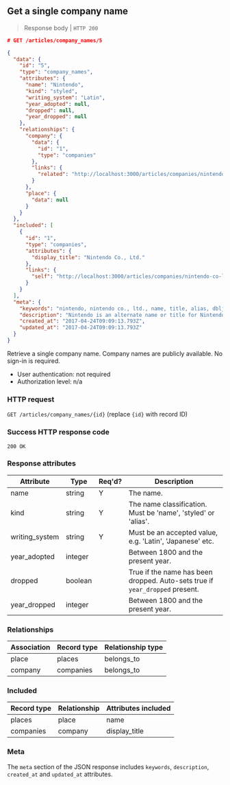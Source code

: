 ## <a name="company_names_show"></a>Get a single company name

> Response body | `HTTP 200`

```JSON
# GET /articles/company_names/5

{
  "data": {
    "id": "5",
    "type": "company_names",
    "attributes": {
      "name": "Nintendo",
      "kind": "styled",
      "writing_system": "Latin",
      "year_adopted": null,
      "dropped": null,
      "year_dropped": null
    },
    "relationships": {
      "company": {
        "data": {
          "id": "1",
          "type": "companies"
        },
        "links": {
          "related": "http://localhost:3000/articles/companies/nintendo-co-ltd"
        }
      },
      "place": {
        "data": null
      }
    }
  },
  "included": [
    {
      "id": "1",
      "type": "companies",
      "attributes": {
        "display_title": "Nintendo Co., Ltd."
      },
      "links": {
        "self": "http://localhost:3000/articles/companies/nintendo-co-ltd"
      }
    }
  ],
  "meta": {
    "keywords": "nintendo, nintendo co., ltd., name, title, alias, dbljump, video games, pc games, gaming",
    "description": "Nintendo is an alternate name or title for Nintendo Co., Ltd.. Learn more at Dbljump, the video game reference.",
    "created_at": "2017-04-24T09:09:13.793Z",
    "updated_at": "2017-04-24T09:09:13.793Z"
  }
}
```

Retrieve a single company name. Company names are publicly available. No sign-in is required.

* User authentication: not required
* Authorization level: n/a

### HTTP request

`GET /articles/company_names/{id}` (replace `{id}` with record ID)

### Success HTTP response code

`200 OK`

### <a name="company_names_response_attrs"></a>Response attributes

Attribute | Type | Req'd? | Description
--------- | ---- | ------ | -----------
name | string | Y | The name.
kind | string | Y | The name classification. Must be 'name', 'styled' or 'alias'.
writing_system | string | Y | Must be an accepted value, e.g. 'Latin', 'Japanese' etc.
year_adopted | integer | | Between 1800 and the present year.
dropped | boolean | | True if the name has been dropped. Auto-sets true if `year_dropped` present.
year_dropped | integer | | Between 1800 and the present year.

### Relationships

Association | Record type | Relationship type
------------ | ---------- | -----------------
place | places | belongs_to
company | companies | belongs_to

### Included

Record type | Relationship | Attributes included
----------- | ------------ | -------------------
places | place | name
companies | company | display_title

### Meta

The `meta` section of the JSON response includes `keywords`, `description`, `created_at` and `updated_at` attributes.
